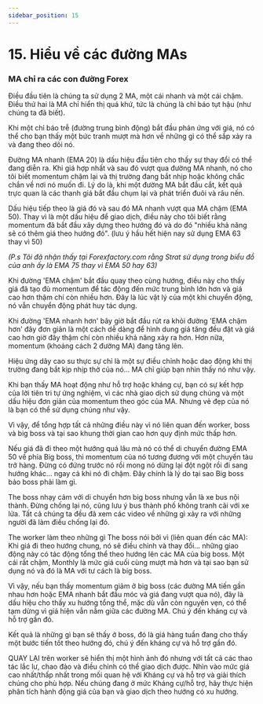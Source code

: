 ```yaml
---
sidebar_position: 15
---
```

# 15. Hiểu về các đường MAs
### MA chỉ ra các con đường Forex
Điều đầu tiên là chúng ta sử dụng 2 MA, một cái nhanh và một cái chậm. Điều thứ hai là MA chỉ hiển thị quá khứ, tức là chúng là chỉ báo tụt hậu (như chúng ta đã biết).

Khi một chỉ báo trễ (đường trung bình động) bắt đầu phản ứng với giá, nó có thể cho bạn thấy một bức tranh mượt mà hơn về những gì có thể sắp xảy ra và đang theo dõi nó.

Đường MA nhanh (EMA 20) là dấu hiệu đầu tiên cho thấy sự thay đổi có thể đang diễn ra. Khi giá hợp nhất và sau đó vượt qua đường MA nhanh, nó cho tôi biết momentum chậm lại và thị trường đang bắt nhịp hoặc không chắc chắn về nơi nó muốn đi. Lý do là, khi một đường MA bắt đầu cắt, kết quả trực quan là các thanh giá bắt đầu chụm lại và phát triển đuôi và râu nến.

Dấu hiệu tiếp theo là giá đó và sau đó MA nhanh vượt qua MA chậm (EMA 50). Thay vì là một dấu hiệu để giao dịch, điều này cho tôi biết rằng momentum đã bắt đầu xây dựng theo hướng đó và do đó "nhiều khả năng sẽ có thêm giá theo hướng đó". (lưu ý hầu hết hiện nay sử dụng EMA 63 thay vì 50)

*(P.s Tôi đã nhận thấy tại Forexfactory.com rằng Strat sử dụng trong biểu đồ của anh ấy là EMA 75 thay vì EMA 50 hay 63)*

Khi đường 'EMA chậm' bắt đầu quay theo cùng hướng, điều này cho thấy giá đã tạo đủ momentum để tác động đến mức trung bình lớn hơn và giá cao hơn thậm chí còn nhiều hơn. Đây là lúc vật lý của một khi chuyển động, nó vẫn chuyển động phát huy tác dụng.

Khi đường 'EMA nhanh hơn' bây giờ bắt đầu rút ra khỏi đường 'EMA chậm hơn' đây đơn giản là một cách dễ dàng để hình dung giá tăng đều đặt và giá cao hơn giờ đây thậm chí còn nhiều khả năng xảy ra hơn. Hơn nữa, momentum (khoảng cách 2 đường MA) đang tăng lên.

Hiệu ứng dây cao su thực sự chỉ là một sự điều chỉnh hoặc dao động khi thị trường đang bắt kịp nhịp thở của nó... MA chỉ giúp bạn nhìn thấy nó như vậy.

Khi bạn thấy MA hoạt động như hỗ trợ hoặc kháng cự, bạn có sự kết hợp của lời tiên tri tự ứng nghiệm, vì các nhà giao dịch sử dụng chúng và một dấu hiệu đơn giản của momentum theo góc của MA. Nhưng vẻ đẹp của nó là bạn có thể sử dụng chúng như vậy.

Vì vậy, để tổng hợp tất cả những điều này vì nó liên quan đến worker, boss và big boss và tại sao khung thời gian cao hơn quy định mức thấp hơn.

Nếu giá đã đi theo một hướng quá lâu mà nó có thể di chuyển đường EMA 50 về phía Big boss, thì momentum của nó tương đương với một chuyến tàu trở hàng. Đừng có đứng trước nó rồi mong nó dừng lại đột ngột rồi đi sang hướng khác... ngay cả khi nó đi chậm. Đây chính là lý do tại sao Big boss bảo boss phải làm gì.

The boss nhạy cảm với di chuyển hơn big boss nhưng vẫn là xe bus nội thành. Đừng chống lại nó, cũng lưu ý bus thành phố không tranh cãi với xe lửa. Tất cả chúng ta đều đã xem các video về những gì xảy ra với những người đã làm điều chống lại đó.

The worker làm theo những gì The boss nói bởi vì (liên quan đến các MA): Khi giá đi theo hướng chung, nó sẽ điều chỉnh và thay đổi... những giao động này có tác động tổng thể theo hướng lên các MA của big boss. Một cái rất chậm, Monthly là mức giá cuối cùng mượt mà hơn và tại sao bạn sử dụng nó và đó là MA với tư cách là big boss.

Vì vậy, nếu bạn thấy momentum giảm ở big boss (các đường MA tiến gần nhau hơn hoặc EMA nhanh bắt đầu móc và giá đang vượt qua nó), đây là dấu hiệu cho thấy xu hướng tổng thể, mặc dù vẫn còn nguyên vẹn, có thể tạm dừng vì giá hiện vẫn nằm giữa các đường MA. Chú ý đến kháng cự và hỗ trợ gần đó.

Kết quả là những gì bạn sẽ thấy ở boss, đó là giá hàng tuần đang cho thấy một bước tiến tốt theo hướng đó, chú ý đến kháng cự và hỗ trợ gần đó.

QUAY LẠI trên worker sẽ hiển thị một hình ảnh đó nhưng với tất cả các thao tác lắc lư, chao đảo và điều chỉnh có thể giao dịch được. 
Nhìn vào mức giá cao nhất/thấp nhất trong mối quan hệ với Kháng cự và hỗ trợ và giải thích chúng cho phù hợp. Nếu chúng đang ở mức Kháng cự/hỗ trợ, hãy thực hiện phân tích hành động giá của bạn và giao dịch theo hướng có xu hướng.
